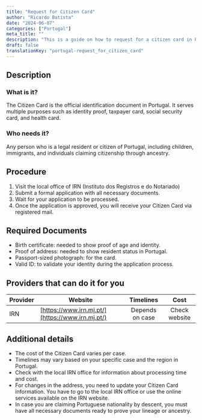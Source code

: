 ```yaml
---
title: "Request for Citizen Card"
author: "Ricardo Batista"
date: "2024-06-07"
categories: ["Portugal"]
meta_title: ""
description: "This is a guide on how to request for a citizen card in Portugal"
draft: false
translationKey: "portugal-request_for_citizen_card"
---
```


## Description
### What is it?
The Citizen Card is the official identification document in Portugal. It serves multiple purposes such as identity proof, taxpayer card, social security card, and health card. 

### Who needs it?
Any person who is a legal resident or citizen of Portugal, including children, immigrants, and individuals claiming citizenship through ancestry.

## Procedure
1. Visit the local office of IRN (Instituto dos Registros e do Notariado)
2. Submit a formal application with all necessary documents.
3. Wait for your application to be processed.
4. Once the application is approved, you will receive your Citizen Card via registered mail. 

## Required Documents
- Birth certificate: needed to show proof of age and identity.
- Proof of address: needed to show resident status in Portugal.
- Passport-sized photograph: for the card.
- Valid ID: to validate your identity during the application process.

## Providers that can do it for you

| Provider        |     Website            |     Timelines    |       Cost          |
| --------------- | ------------------- |  :-------------: | :-------------: |
| IRN                 |  [https://www.irn.mj.pt/](https://www.irn.mj.pt/) | Depends on case  |   Check website   |

## Additional details
- The cost of the Citizen Card varies per case.
- Timelines may vary based on your specific case and the region in Portugal.
- Check with the local IRN office for information about processing time and cost.
- For changes in the address, you need to update your Citizen Card information. You have to go to the local IRN office or use the online services available on the IRN website.
- In case you are claiming Portuguese nationality by descent, you must have all necessary documents ready to prove your lineage or ancestry.